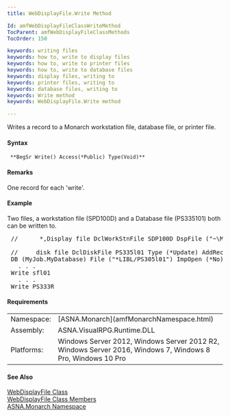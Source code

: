 ```yaml
---
title: WebDisplayFile.Write Method

Id: amfWebDisplayFileClassWriteMethod
TocParent: amfWebDisplayFileClassMethods
TocOrder: 150

keywords: writing files
keywords: how to, write to display files
keywords: how to, write to printer files
keywords: how to, write to database files
keywords: display files, writing to
keywords: printer files, writing to
keywords: database files, writing to
keywords: Write method
keywords: WebDisplayFile.Write method

---
```


Writes a record to a Monarch workstation file, database file, or printer file.

#### Syntax
<pre class="prettyprint"><code class="avr"> **BegSr Write() Access(*Public) Type(Void)** </code></pre>

#### Remarks
One record for each 'write'.
<!-- start -->

#### Example
Two files, a workstation file (SPD100D) and a Database file (PS335101) both can be written to.
<pre class="prettyprint"> //      *‚Display file DclWorkStnFile SDP100D DspFile ("~\Mon31120View\SDP100D.aspx") Subfile ( sfl01,#RRN )

 //     disk file DclDiskFile PS335l01 Type (*Update) AddRec (*Yes) Org (*Indexed) +     
 DB (MyJob.MyDatabase) File ("*LIBL/PS305l01") ImpOpen (*No) RnmFmt ( PS333R )        
   . . .            
 Write sfl01
   . . .
 Write PS333R</pre>

<!-- -->

#### Requirements
<table class="dttable" cellspacing="0" cellpadding="4" width="60%">
           <colgroup>
            <col width="15%" style="font-weight:bold" />
            <col width="85%" />
          </colgroup>
          <tr>
            <td>Namespace:</td>
            <td>[ASNA.Monarch](amfMonarchNamespace.html)</td>
          </tr>
          <tr>
            <td>Assembly:</td>
            <td>ASNA.VisualRPG.Runtime.DLL</td>
          </tr>
         <tr>
            <td>Platforms:</td>
            <td> Windows Server 2012, Windows Server 2012 R2, Windows Server 2016,  Windows 7, Windows 8 Pro, Windows 10 Pro</td>
         </tr>
</table>

<!-- end -->

#### See Also
[ WebDisplayFile Class](amfWebDisplayFileClass.html) <br /> [ WebDisplayFile Class Members](amfWebDisplayFileClassMembers.html) <br /> [ASNA.Monarch Namespace](amfMonarchNamespace.html)
